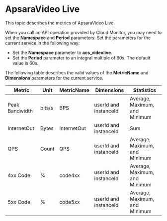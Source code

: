 # ApsaraVideo Live

This topic describes the metrics of ApsaraVideo Live.

When you call an API operation provided by Cloud Monitor, you may need to set the **Namespace** and **Period** parameters. Set the parameters for the current service in the following way:

-   Set the **Namespace** parameter to **acs\_videolive**.
-   Set the **Period** parameter to an integral multiple of 60s. The default value is 60s.

The following table describes the valid values of the **MetricName** and **Dimensions** parameters for the current service.

|Metric|Unit|MetricName|Dimensions|Statistics|
|------|----|----------|----------|----------|
|Peak Bandwidth|bits/s|BPS|userId and instanceId|Average, Maximum, and Minimum|
|InternetOut|Bytes|InternetOut|userId and instanceId|Sum|
|QPS|Count|QPS|userId and instanceId|Average, Maximum, and Minimum|
|4xx Code|%|code4xx|userId and instanceId|Average, Maximum, and Minimum|
|5xx Code|%|code5xx|userId and instanceId|Average, Maximum, and Minimum|

